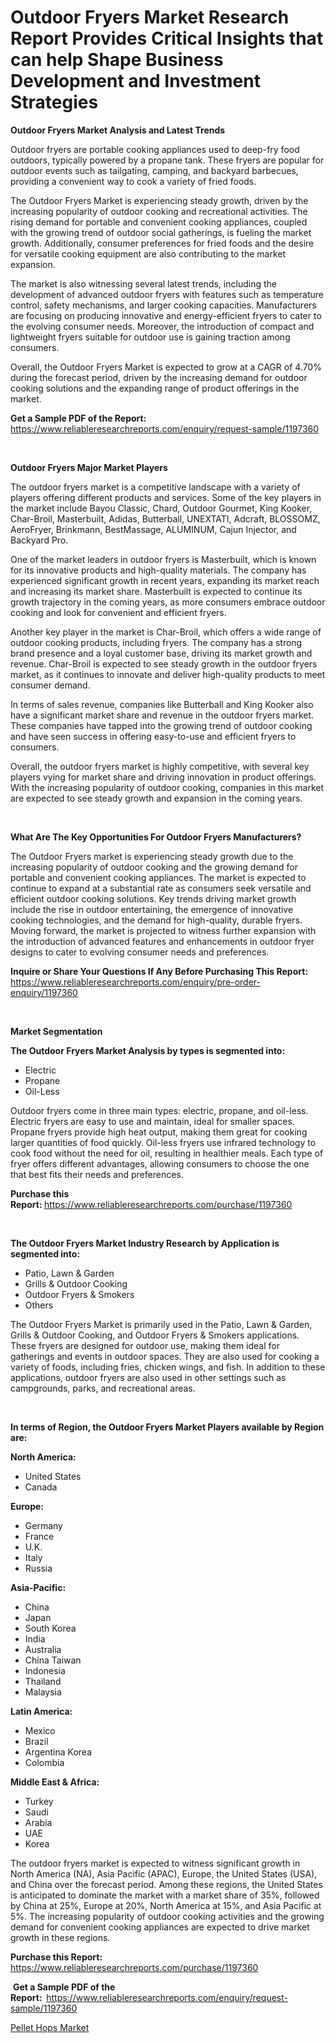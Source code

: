 <p><h1>Outdoor Fryers Market Research Report Provides Critical Insights that can help Shape Business Development and Investment Strategies</h1></p><p><strong>Outdoor Fryers Market Analysis and Latest Trends</strong></p>
<p><p>Outdoor fryers are portable cooking appliances used to deep-fry food outdoors, typically powered by a propane tank. These fryers are popular for outdoor events such as tailgating, camping, and backyard barbecues, providing a convenient way to cook a variety of fried foods.</p><p>The Outdoor Fryers Market is experiencing steady growth, driven by the increasing popularity of outdoor cooking and recreational activities. The rising demand for portable and convenient cooking appliances, coupled with the growing trend of outdoor social gatherings, is fueling the market growth. Additionally, consumer preferences for fried foods and the desire for versatile cooking equipment are also contributing to the market expansion.</p><p>The market is also witnessing several latest trends, including the development of advanced outdoor fryers with features such as temperature control, safety mechanisms, and larger cooking capacities. Manufacturers are focusing on producing innovative and energy-efficient fryers to cater to the evolving consumer needs. Moreover, the introduction of compact and lightweight fryers suitable for outdoor use is gaining traction among consumers.</p><p>Overall, the Outdoor Fryers Market is expected to grow at a CAGR of 4.70% during the forecast period, driven by the increasing demand for outdoor cooking solutions and the expanding range of product offerings in the market.</p></p>
<p><strong>Get a Sample PDF of the Report:&nbsp;</strong> <a href="https://www.reliableresearchreports.com/enquiry/request-sample/1197360">https://www.reliableresearchreports.com/enquiry/request-sample/1197360</a></p>
<p>&nbsp;</p>
<p><strong>Outdoor Fryers Major Market Players</strong></p>
<p><p>The outdoor fryers market is a competitive landscape with a variety of players offering different products and services. Some of the key players in the market include Bayou Classic, Chard, Outdoor Gourmet, King Kooker, Char-Broil, Masterbuilt, Adidas, Butterball, UNEXTATI, Adcraft, BLOSSOMZ, AeroFryer, Brinkmann, BestMassage, ALUMINUM, Cajun Injector, and Backyard Pro.</p><p>One of the market leaders in outdoor fryers is Masterbuilt, which is known for its innovative products and high-quality materials. The company has experienced significant growth in recent years, expanding its market reach and increasing its market share. Masterbuilt is expected to continue its growth trajectory in the coming years, as more consumers embrace outdoor cooking and look for convenient and efficient fryers.</p><p>Another key player in the market is Char-Broil, which offers a wide range of outdoor cooking products, including fryers. The company has a strong brand presence and a loyal customer base, driving its market growth and revenue. Char-Broil is expected to see steady growth in the outdoor fryers market, as it continues to innovate and deliver high-quality products to meet consumer demand.</p><p>In terms of sales revenue, companies like Butterball and King Kooker also have a significant market share and revenue in the outdoor fryers market. These companies have tapped into the growing trend of outdoor cooking and have seen success in offering easy-to-use and efficient fryers to consumers.</p><p>Overall, the outdoor fryers market is highly competitive, with several key players vying for market share and driving innovation in product offerings. With the increasing popularity of outdoor cooking, companies in this market are expected to see steady growth and expansion in the coming years.</p></p>
<p>&nbsp;</p>
<p><strong>What Are The Key Opportunities For Outdoor Fryers Manufacturers?</strong></p>
<p><p>The Outdoor Fryers market is experiencing steady growth due to the increasing popularity of outdoor cooking and the growing demand for portable and convenient cooking appliances. The market is expected to continue to expand at a substantial rate as consumers seek versatile and efficient outdoor cooking solutions. Key trends driving market growth include the rise in outdoor entertaining, the emergence of innovative cooking technologies, and the demand for high-quality, durable fryers. Moving forward, the market is projected to witness further expansion with the introduction of advanced features and enhancements in outdoor fryer designs to cater to evolving consumer needs and preferences.</p></p>
<p><strong>Inquire or Share Your Questions If Any Before Purchasing This Report:</strong> <a href="https://www.reliableresearchreports.com/enquiry/pre-order-enquiry/1197360">https://www.reliableresearchreports.com/enquiry/pre-order-enquiry/1197360</a></p>
<p>&nbsp;</p>
<p><strong>Market Segmentation</strong></p>
<p><strong>The Outdoor Fryers Market Analysis by types is segmented into:</strong></p>
<p><ul><li>Electric</li><li>Propane</li><li>Oil-Less</li></ul></p>
<p><p>Outdoor fryers come in three main types: electric, propane, and oil-less. Electric fryers are easy to use and maintain, ideal for smaller spaces. Propane fryers provide high heat output, making them great for cooking larger quantities of food quickly. Oil-less fryers use infrared technology to cook food without the need for oil, resulting in healthier meals. Each type of fryer offers different advantages, allowing consumers to choose the one that best fits their needs and preferences.</p></p>
<p><strong>Purchase this Report:&nbsp;</strong><a href="https://www.reliableresearchreports.com/purchase/1197360">https://www.reliableresearchreports.com/purchase/1197360</a></p>
<p>&nbsp;</p>
<p><strong>The Outdoor Fryers Market Industry Research by Application is segmented into:</strong></p>
<p><ul><li>Patio, Lawn & Garden</li><li>Grills & Outdoor Cooking</li><li>Outdoor Fryers & Smokers</li><li>Others</li></ul></p>
<p><p>The Outdoor Fryers Market is primarily used in the Patio, Lawn & Garden, Grills & Outdoor Cooking, and Outdoor Fryers & Smokers applications. These fryers are designed for outdoor use, making them ideal for gatherings and events in outdoor spaces. They are also used for cooking a variety of foods, including fries, chicken wings, and fish. In addition to these applications, outdoor fryers are also used in other settings such as campgrounds, parks, and recreational areas.</p></p>
<p>&nbsp;</p>
<p><strong>In terms of Region, the Outdoor Fryers Market Players available by Region are:</strong></p>
<p>
    <p> <strong> North America: </strong>
        <ul>
            <li>United States</li>
            <li>Canada</li>
        </ul>
        </p> 
    <p> <strong> Europe: </strong>
        <ul>
            <li>Germany</li>
            <li>France</li>
            <li>U.K.</li>
            <li>Italy</li>
            <li>Russia</li>
        </ul>
        </p> 
    <p> <strong> Asia-Pacific: </strong>
        <ul>
            <li>China</li>
            <li>Japan</li>
            <li>South Korea</li>
            <li>India</li>
            <li>Australia</li>
            <li>China Taiwan</li>
            <li>Indonesia</li>
            <li>Thailand</li>
            <li>Malaysia</li>
        </ul>
        </p> 
    <p> <strong> Latin America: </strong>
        <ul>
            <li>Mexico</li>
            <li>Brazil</li>
            <li>Argentina Korea</li>
            <li>Colombia</li>
        </ul>
        </p> 
    <p> <strong> Middle East & Africa: </strong>
        <ul>
            <li>Turkey</li>
            <li>Saudi</li>
            <li>Arabia</li>
            <li>UAE</li>
            <li>Korea</li>
        </ul>
    </p>
    </p>
<p><p>The outdoor fryers market is expected to witness significant growth in North America (NA), Asia Pacific (APAC), Europe, the United States (USA), and China over the forecast period. Among these regions, the United States is anticipated to dominate the market with a market share of 35%, followed by China at 25%, Europe at 20%, North America at 15%, and Asia Pacific at 5%. The increasing popularity of outdoor cooking activities and the growing demand for convenient cooking appliances are expected to drive market growth in these regions.</p></p>
<p><strong>Purchase this Report: </strong><a href="https://www.reliableresearchreports.com/purchase/1197360">https://www.reliableresearchreports.com/purchase/1197360</a></p>
<p>&nbsp;<strong>Get a Sample PDF of the Report:&nbsp;&nbsp;</strong><a href="https://www.reliableresearchreports.com/enquiry/request-sample/1197360">https://www.reliableresearchreports.com/enquiry/request-sample/1197360</a></p>
<p><strong></strong></p>
<p><p><a href="https://three-jumbo-f6d.notion.site/Pellet-Hops-Market-Research-Report-The-Key-To-Successful-Business-Strategy-Forecasted-for-Period-fr-cd457e935ca54ec8b692eb6c2b78d5ea">Pellet Hops Market</a></p></p>